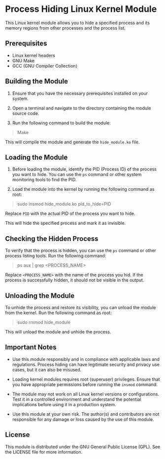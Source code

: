 Process Hiding Linux Kernel Module
==================================

This Linux kernel module allows you to hide a specified process and its memory regions from other processes and the process list.

Prerequisites
-------------

- Linux kernel headers
- GNU Make
- GCC (GNU Compiler Collection)

Building the Module
-------------------

1. Ensure that you have the necessary prerequisites installed on your system.

2. Open a terminal and navigate to the directory containing the module source code.

3. Run the following command to build the module:

> Make

This will compile the module and generate the `hide_module.ko` file.

Loading the Module
------------------

1. Before loading the module, identify the PID (Process ID) of the process you want to hide. You can use the `ps` command or other system monitoring tools to find the PID.

2. Load the module into the kernel by running the following command as root:

> sudo insmod hide_module.ko pid_to_hide=PID

Replace `PID` with the actual PID of the process you want to hide.

This will hide the specified process and mark it as invisible.

Checking the Hidden Process
---------------------------

To verify that the process is hidden, you can use the `ps` command or other process listing tools. Run the following command:

> ps aux | grep <PROCESS_NAME>

Replace `<PROCESS_NAME>` with the name of the process you hid. If the process is successfully hidden, it should not be visible in the output.

Unloading the Module
--------------------

To unhide the process and restore its visibility, you can unload the module from the kernel. Run the following command as root:

> sudo rmmod hide_module


This will unload the module and unhide the process.

Important Notes
---------------

- Use this module responsibly and in compliance with applicable laws and regulations. Process hiding can have legitimate security and privacy use cases, but it can also be misused.

- Loading kernel modules requires root (superuser) privileges. Ensure that you have appropriate permissions before running the `insmod` command.

- The module may not work on all Linux kernel versions or configurations. Test it in a controlled environment and understand the potential implications before using it in a production system.

- Use this module at your own risk. The author(s) and contributors are not responsible for any damage or loss caused by the use of this module.

License
-------

This module is distributed under the GNU General Public License (GPL). See the LICENSE file for more information.

